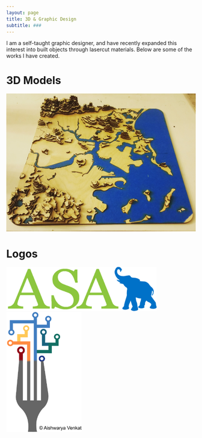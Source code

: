```yaml
---
layout: page
title: 3D & Graphic Design
subtitle: ###
---
```


I am a self-taught graphic designer, and have recently expanded this interest into built objects through lasercut materials. Below are some of the works I have created.

# 3D Models
![](./img/gbos_lasercut.jpg)

# Logos


<img src="./img/AV_ASAT-LOGO.png" width="400">        
<img src="./img/AV_nds_logo.png" width="200">
